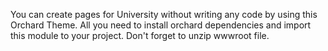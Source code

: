 You can create pages for University without writing any code by using this Orchard Theme. All you need to install orchard dependencies and import this module to your project.
Don't forget to unzip wwwroot file.

